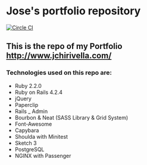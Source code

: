 # Jose's portfolio repository
[![Circle CI](https://circleci.com/gh/JoseChirivella14/portfolio-rails/tree/develop.svg?style=svg)](https://circleci.com/gh/JoseChirivella14/portfolio-rails/tree/develop)

## This is the repo of my Portfolio http://www.jchirivella.com/ 

### Technologies used on this repo are:
* Ruby 2.2.0
* Ruby on Rails 4.2.4
* jQuery
* Paperclip
* Rails _ Admin
* Bourbon & Neat (SASS Library & Grid System)
* Font-Awesome
* Capybara
* Shoulda with Minitest
* Sketch 3
* PostgreSQL
* NGINX with Passenger
